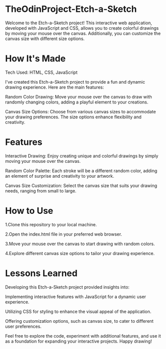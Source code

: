 # TheOdinProject-Etch-a-Sketch
 
Welcome to the Etch-a-Sketch project! This interactive web application, developed with JavaScript and CSS, allows you to create colorful drawings by moving your mouse over the canvas. Additionally, you can customize the canvas size with different size options.

# How It's Made

Tech Used: HTML, CSS, JavaScript

I've created this Etch-a-Sketch project to provide a fun and dynamic drawing experience. Here are the main features:

Random Color Drawing: Move your mouse over the canvas to draw with randomly changing colors, adding a playful element to your creations.

Canvas Size Options: Choose from various canvas sizes to accommodate your drawing preferences. The size options enhance flexibility and creativity.

# Features

Interactive Drawing: Enjoy creating unique and colorful drawings by simply moving your mouse over the canvas.

Random Color Palette: Each stroke will be a different random color, adding an element of surprise and creativity to your artwork.

Canvas Size Customization: Select the canvas size that suits your drawing needs, ranging from small to large.

# How to Use

1.Clone this repository to your local machine.

2.Open the index.html file in your preferred web browser.

3.Move your mouse over the canvas to start drawing with random colors.

4.Explore different canvas size options to tailor your drawing experience.

# Lessons Learned
Developing this Etch-a-Sketch project provided insights into:

Implementing interactive features with JavaScript for a dynamic user experience.

Utilizing CSS for styling to enhance the visual appeal of the application.

Offering customization options, such as canvas size, to cater to different user preferences.


Feel free to explore the code, experiment with additional features, and use it as a foundation for expanding your interactive projects. Happy drawing!
